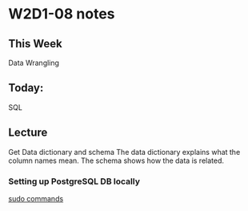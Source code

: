 # W2D1-08 notes
## This Week
Data Wrangling
## Today:
SQL

## Lecture
Get Data dictionary and schema
The data dictionary explains what the column names mean.
The schema shows how the data is related.

### Setting up PostgreSQL DB locally
[sudo commands](https://stackoverflow.com/questions/10431426/trying-to-get-postgres-setup-in-my-environment-but-cant-seem-to-get-permissions)